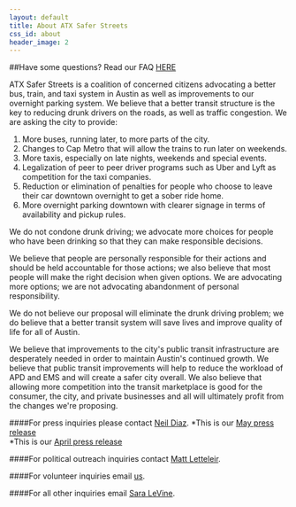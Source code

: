 ```yaml
---
layout: default
title: About ATX Safer Streets
css_id: about
header_image: 2
---
```

##Have some questions? Read our FAQ [HERE](faq.html "FAQ")
   
ATX Safer Streets is a coalition of concerned citizens advocating a better bus, train, and taxi system in Austin as well as improvements to our overnight parking system. We believe that a better transit structure is the key to reducing drunk drivers on the roads, as well as traffic congestion. We are asking the city to provide:

1. More buses, running later, to more parts of the city.
2. Changes to Cap Metro that will allow the trains to run later on weekends.
3. More taxis, especially on late nights, weekends and special events.
4. Legalization of peer to peer driver programs such as Uber and Lyft as competition for the taxi companies.
5. Reduction or elimination of penalties for people who choose to leave their car downtown overnight to get a sober ride home.
6. More overnight parking downtown with clearer signage in terms of availability and pickup rules.

We do not condone drunk driving; we advocate more choices for people who have been drinking so that they can make responsible decisions.

We believe that people are personally responsible for their actions and should be held accountable for those actions; we also believe that most people will make the right decision when given options. We are advocating more options; we are not advocating abandonment of personal responsibility.

We do not believe our proposal will eliminate the drunk driving problem; we do believe that a better transit system will save lives and improve quality of life for all of Austin.

We believe that improvements to the city's public transit infrastructure are desperately needed in order to maintain Austin's continued growth.  We believe that public transit improvements will help to reduce the workload of APD and EMS and will create a safer city overall.  We also believe that allowing more competition into the transit marketplace is good for the consumer, the city, and private businesses and all will ultimately profit from the changes we're proposing.

####For press inquiries please contact [Neil Diaz](mailto:press@atxsaferstreets.org "press inquiries"). 
*This is our [May press release](/pdf/pressrelease52014.pdf "Press Release")   
*This is our [April press release](/pdf/pressrelease.pdf "Press Release")   

####For political outreach inquiries contact [Matt Letteleir](mailto:matt@atxsaferstreets.org "political outreach inquiries").  

####For volunteer inquiries email [us](mailto:volunteer@atxsaferstreets.org "volunteer email").  

####For all other inquiries email [Sara LeVine](mailto:sara@atxsaferstreets.org "email Sara LeVine").  
